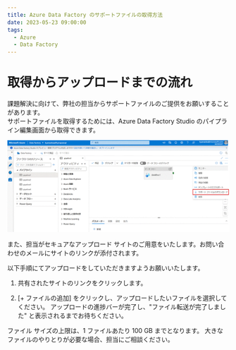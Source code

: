 ```yaml
---
title: Azure Data Factory のサポートファイルの取得方法
date: 2023-05-23 09:00:00
tags:
  - Azure
  - Data Factory
---
```


# 取得からアップロードまでの流れ

課題解決に向けて、弊社の担当からサポートファイルのご提供をお願いすることがあります。  
サポートファイルを取得するためには、Azure Data Factory Studio のパイプライン編集画面から取得できます。

![](./images/how-to-get-adf-support-file-1.png)

  

また、担当がセキュアなアップロード サイトのご用意をいたします。お問い合わせのメールにサイトのリンクが添付されます。

以下手順にてアップロードをしていただきますようお願いいたします。 
1. 共有されたサイトのリンクをクリックします。  

2. [+ ファイルの追加] をクリックし、アップロードしたいファイルを選択してください。
アップロードの進捗バーが完了し、"ファイル転送が完了しました" と表示されるまでお待ちください。
  
ファイル サイズの上限は、1 ファイルあたり 100 GB までとなります。
大きなファイルのやりとりが必要な場合、担当にご相談ください。
